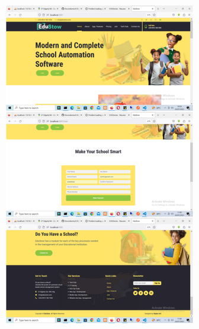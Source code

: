 <img src="EdustowImages/Edustow1.png">
<img src="EdustowImages/Edustow2.png">
<img src="EdustowImages/Edustow3.png">
